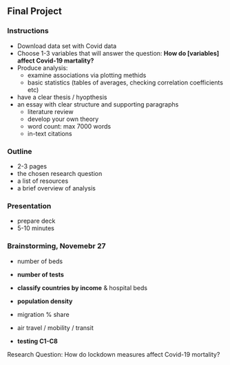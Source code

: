 ## Final Project

### Instructions

- Download data set with Covid data
- Choose 1-3 variables that will answer the question: **How do [variables] affect Covid-19 martality?**
- Produce analysis:
  - examine associations via plotting methids
  - basic statistics (tables of averages, checking correlation coefficients etc)
- have a clear thesis / hyopthesis
- an essay with clear structure and supporting paragraphs
  - literature review
  - develop your own theory
  - word count: max 7000 words
  - in-text citations
  
  
### Outline
  
- 2-3 pages
- the chosen research question
- a list of resources
- a brief overview of analysis
  
  
### Presentation
  
- prepare deck
- 5-10 minutes


### Brainstorming, Novemebr 27

- number of beds
- **number of tests**
- **classify countries by income** & hospital beds



- **population density**
- migration % share
- air travel / mobility / transit


- **testing C1-C8**

Research Question: How do lockdown measures affect Covid-19 mortality?
